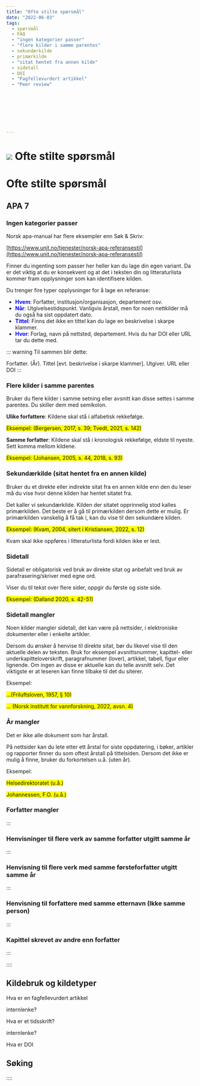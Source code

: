 ```yaml
---
title: "Ofte stilte spørsmål"
date: "2022-06-03"
tags:
  - spørsmål
  - FAQ
  - "ingen kategorier passer"
  - "flere kilder i samme parentes"
  - sekundærkilde
  - primærkilde
  - "sitat hentet fra annen kilde"
  - sidetall
  - DOI
  - "Fagfellevurdert artikkel"
  - "Peer review"








---
```


# ![](/images/illustrasjoner_frasebank_500x450.png) Ofte stilte spørsmål

# Ofte stilte spørsmål 



 ## APA 7

### Ingen kategorier passer

 Norsk apa-manual har flere eksempler enn Søk & Skriv:

 [https://www.unit.no/tjenester/norsk-apa-referansestil](https://www.unit.no/tjenester/norsk-apa-referansestil)



Finner du ingenting som passer her heller kan du lage din egen variant. Da er det viktig at du er konsekvent og at det i teksten din og litteraturlista kommer fram opplysninger som kan identifisere kilden.


Du trenger fire typer opplysninger for å lage en referanse:
+	<span style="color:blue">**Hvem**:</span> Forfatter, institusjon/organisasjon, departement osv. 
+	<span style="color:blue">**Når**:</span> Utgivelsestidspunkt. Vanligvis årstall, men for noen nettkilder må du også ha sist oppdatert dato.
+	<span style="color:blue">**Tittel**:</span> Finns det ikke en tittel kan du lage en beskrivelse i skarpe klammer.
+	<span style="color:blue">**Hvor**:</span> Forlag, navn på nettsted, departement. Hvis du har DOI eller URL tar du dette med. 



::: warning Til sammen blir dette:

Forfatter. (År). Tittel [evt. beskrivelse i skarpe klammer]. Utgiver. URL eller DOI
:::



### Flere kilder i samme parentes

Bruker du flere kilder i samme setning eller avsnitt kan disse settes i samme parentes. Du skiller dem med semikolon.

**Ulike forfattere**:
Kildene skal stå i alfabetisk rekkefølge.

<span style="background-color:yellow">Eksempel: (Bergersen, 2017, s. 39; Tvedt, 2021, s. 142)</span>

**Samme forfatter**:
Kildene skal stå i kronologisk rekkefølge, eldste til nyeste. Sett komma mellom kildene.

<span style="background-color:yellow">Eksempel: (Johansen, 2005, s. 44, 2018, s. 93)</span>



 

### Sekundærkilde (sitat hentet fra en annen kilde)

Bruker du et direkte eller indirekte sitat fra en annen kilde enn den du leser må du vise hvor denne kilden har hentet sitatet fra. 

Det kaller vi sekundærkilde. Kilden der sitatet opprinnelig stod kalles primærkilden. Det beste er å gå til primærkilden dersom dette er mulig. Er primærkilden vanskelig å få tak i, kan du vise til den sekundære kilden.

<span style="background-color:yellow">Eksempel: (Kvam, 2004, sitert i Kristiansen, 2022, s. 12)</span>

Kvam skal ikke oppføres i litteraturlista fordi kilden ikke er lest.
  


### Sidetall

Sidetall er obligatorisk ved bruk av direkte sitat og anbefalt ved bruk av parafrasering/skriver med egne ord. 

Viser du til tekst over flere sider, oppgir du første og siste side.

<span style="background-color:yellow">Eksempel: (Dalland 2020, s. 42-51)</span>

  


### Sidetall mangler

Noen kilder mangler sidetall, det kan være på nettsider, i elektroniske dokumenter eller i enkelte artikler. 

Dersom du ønsker å henvise til direkte sitat, bør du likevel vise til den aktuelle delen av teksten. 
Bruk for eksempel avsnittsnummer, kapittel- eller underkapitteloverskrift, paragrafnummer (lover), artikkel, tabell, figur eller lignende. Om ingen av disse er aktuelle kan du telle avsnitt selv. Det viktigste er at leseren kan finne tilbake til det du siterer.

Eksempel:

<span style="background-color:yellow"> ...(Friluftsloven, 1957, § 10)</span>

<span style="background-color:yellow">... (Norsk institutt for vannforskning, 2022, avsn. 4)</span>



###  År mangler

Det er ikke alle dokument som har årstall. 

På nettsider kan du lete etter ett årstal for siste oppdatering, i bøker, artikler og rapporter finner du som oftest årstall på tittelsiden. Dersom det ikke er mulig å finne, bruker du forkortelsen u.å. (uten år). 


Eksempel:

<span style="background-color:yellow"> Helsedirektoratet (u.å.)</span>

<span style="background-color:yellow">Johannessen, F.O. (u.å.)</span> 




###  Forfatter mangler

:::

###  Henvisninger til flere verk av samme forfatter utgitt samme år 

:::

###  Henvisning til flere verk med samme førsteforfatter utgitt samme år 

:::

###  Henvisning til forfattere med samme etternavn (Ikke samme person)

:::

###  Kapittel skrevet av andre enn forfatter 

:::



::::


## Kildebruk og kildetyper

Hva er en fagfellevurdert artikkel

internlenke?


Hva er et tidsskrift?

internlenke?


Hva er DOI





## Søking





::::








